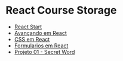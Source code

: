 # React Course Storage

- <a href="https://github.com/matxd/react-course-storage/tree/main/react-start">React Start</a>
- <a href="https://github.com/matxd/react-course-storage/tree/main/avancando-no-react">Avançando em React</a>
- <a href="https://github.com/matxd/react-course-storage/tree/main/css-no-react">CSS em React</a>
- <a href="https://github.com/matxd/react-course-storage/tree/main/forms-no-react">Formularios em React</a>
- <a href="https://github.com/matxd/react-course-storage/tree/main/projeto-01-secret-word">Projeto 01 - Secret Word</a>
